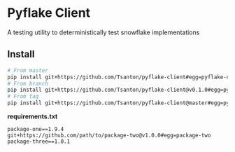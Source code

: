 # **Pyflake Client** 

A testing utility to deterministically test snowflake implementations

## **Install**

```sh
# From master
pip install git+https://github.com/Tsanton/pyflake-client#egg=pyflake-client
# From branch
pip install git+https://github.com/Tsanton/pyflake-client@v0.1.0#egg=pyflake-client
# From tag
pip install git+https://github.com/Tsanton/pyflake-client@master#egg=pyflake-client
```

**requirements.txt**
```
package-one==1.9.4
git+https://github.com/path/to/package-two@v1.0.0#egg=package-two
package-three==1.0.1
```
